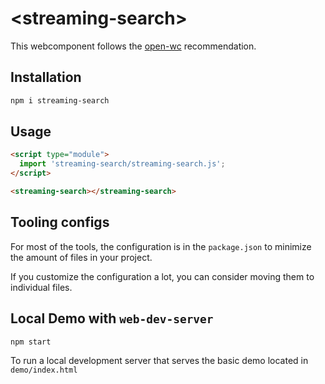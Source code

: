 # \<streaming-search>

This webcomponent follows the [open-wc](https://github.com/open-wc/open-wc) recommendation.

## Installation

```bash
npm i streaming-search
```

## Usage

```html
<script type="module">
  import 'streaming-search/streaming-search.js';
</script>

<streaming-search></streaming-search>
```



## Tooling configs

For most of the tools, the configuration is in the `package.json` to minimize the amount of files in your project.

If you customize the configuration a lot, you can consider moving them to individual files.

## Local Demo with `web-dev-server`

```bash
npm start
```

To run a local development server that serves the basic demo located in `demo/index.html`
